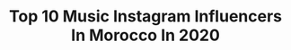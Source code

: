 ---
title: Top 10 Music Instagram Influencers In Morocco In 2020
description: >-
  Find top music Instagram influencers in Morocco in 2020. Most popular hashtags: #home #morocco #love #assala.
platform: Instagram
profiles:
  - username: "rhitanattah"
    fullname: >-
      RHITA NATTAH 🌶
    location: "Morocco"
    followers: 28677
    engagement: 569
    commentsToLikes: 0.027820
    avatar: "https://scontent-iad3-1.cdninstagram.com/v/t51.2885-19/s320x320/90706189_196544501796869_2760475459387916288_n.jpg?_nc_ht=scontent-iad3-1.cdninstagram.com&_nc_ohc=U7246VpKaB8AX9MqIf7&oh=772ddaf385fddeec792eda6bdf1932eb&oe=5EB763A6"
    verified: false
    hashtags: "#spotify, #rhitanattah, #notthesame, #friendsfromfez"
  - username: "assala_official"
    fullname: >-
      Assala
    location: "Morocco"
    followers: 7797623
    engagement: 95
    commentsToLikes: 0.021108
    avatar: "https://scontent-lhr8-1.cdninstagram.com/v/t51.2885-19/s320x320/82568636_605072026733699_2148211511812685824_n.jpg?_nc_ht=scontent-lhr8-1.cdninstagram.com&_nc_ohc=fOZuusEULtAAX-hiHas&oh=64b24f83ceee7721753e9699674e4401&oe=5EBCF652"
    verified: true
    hashtags: "#kobebryant, #assala, #almasacapital, #voguearabiaturns3"
  - username: "priince.polo"
    fullname: >-
      Prince Polo
    location: "Morocco"
    followers: 41142
    engagement: 682
    commentsToLikes: 0.008845
    avatar: "https://scontent-ams4-1.cdninstagram.com/v/t51.2885-19/s320x320/85046253_186804655919227_6345117978526220288_n.jpg?_nc_ht=scontent-ams4-1.cdninstagram.com&_nc_ohc=3wdDJwGMTFQAX8820vF&oh=871b188b6115c78b44bd8d30f735715f&oe=5EB9B0AB"
    verified: false
    hashtags: "#amg, #princepolo, #annaba, #pablo"
  - username: "marouwa"
    fullname: >-
      Maroua
    location: "Morocco"
    followers: 4259
    engagement: 1455
    commentsToLikes: 0.040743
    avatar: "https://instagram.fbel1-1.fna.fbcdn.net/v/t51.2885-19/s320x320/73287452_2679379905623972_9100953116592832512_n.jpg?_nc_ht=instagram.fbel1-1.fna.fbcdn.net&_nc_ohc=1IoHJC7LAsIAX_ku_Rb&oh=1d126eb815a7bc8e9895cc737059cfd3&oe=5EB80C21"
    verified: false
    hashtags: "#beforecorona, #detoxwater, #doglife, #photooftheday"
  - username: "najirazzy"
    fullname: >-
      R A Z Z Y
    location: "Morocco"
    followers: 16969
    engagement: 806
    commentsToLikes: 0.039496
    avatar: "https://scontent-lhr8-1.cdninstagram.com/v/t51.2885-19/s320x320/92324353_655157188597128_2023285863953203200_n.jpg?_nc_ht=scontent-lhr8-1.cdninstagram.com&_nc_ohc=jENea32lVqkAX9g-l5P&oh=d9d34e8b559e61f6c314d6d1c5ae0a2d&oe=5EBB3CB2"
    verified: false
    hashtags: "#beats, #ongoing, #studio, #music"
  - username: "zouhairbahaoui"
    fullname: >-
      Zouhair Bahaoui
    location: "Morocco"
    followers: 5604512
    engagement: 240
    commentsToLikes: 0.012606
    avatar: "https://scontent-lhr8-1.cdninstagram.com/v/t51.2885-19/s320x320/83315000_2711571502265564_8827061944025350144_n.jpg?_nc_ht=scontent-lhr8-1.cdninstagram.com&_nc_ohc=vwTE9ohmLfEAX81oCdz&oh=16294f712b1b78cafc9a61ed41e254f4&oe=5EBBE8D5"
    verified: true
    hashtags: "#bruxelles, #newlook, #happybirthday, #lazem"
  - username: "rifimohamed.officiel"
    fullname: >-
      Mohamed Riffi
    location: "Morocco"
    followers: 97963
    engagement: 122
    commentsToLikes: 0.042460
    avatar: "https://scontent-lhr8-1.cdninstagram.com/v/t51.2885-19/s320x320/92414062_214835822947474_3898800229876498432_n.jpg?_nc_ht=scontent-lhr8-1.cdninstagram.com&_nc_ohc=XtlpnnuLEkwAX9zt1Wq&oh=a6fb2b9c0e0e487785d291dfe5c4e61a&oe=5EB9DEB3"
    verified: false
    hashtags: ""
  - username: "theloukili"
    fullname: >-
      Karim LOUKILI
    location: "Morocco"
    followers: 9238
    engagement: 1107
    commentsToLikes: 0.017385
    avatar: "https://scontent-ams4-1.cdninstagram.com/v/t51.2885-19/s320x320/91819373_223393542231967_2123790637005275136_n.jpg?_nc_ht=scontent-ams4-1.cdninstagram.com&_nc_ohc=LHuBDCmw9oEAX9VMNao&oh=3cbcde99f63d05d589d2346e52b7a339&oe=5EB976C1"
    verified: false
    hashtags: "#2019"
  - username: "hindziadi"
    fullname: >-
      Hindziadi - هند زيادي
    location: "Morocco"
    followers: 398710
    engagement: 1064
    commentsToLikes: 0.008200
    avatar: "https://scontent-lhr8-1.cdninstagram.com/v/t51.2885-19/s320x320/89596242_1487926781365830_9039694564985667584_n.jpg?_nc_ht=scontent-lhr8-1.cdninstagram.com&_nc_ohc=7-sEbtMB-wIAX9HeNQm&oh=c4a9186a45680c23d320ca9feefe457b&oe=5EB9118C"
    verified: false
    hashtags: "#music, #arab, #majnouna, #srekni"
  - username: "redouanakalay"
    fullname: >-
      Redouan Akalay
    location: "Morocco"
    followers: 25220
    engagement: 249
    commentsToLikes: 0.023448
    avatar: "https://scontent-ams4-1.cdninstagram.com/v/t51.2885-19/s320x320/91943971_874561336301172_6273255002341376000_n.jpg?_nc_ht=scontent-ams4-1.cdninstagram.com&_nc_ohc=0DUBjCgMJ3IAX-DyJGn&oh=b578e3a55ce0107550dffbd221385dd3&oe=5EB65D40"
    verified: false
    hashtags: "#reddragon, #filmmaking, #stayhome, #n1"
---